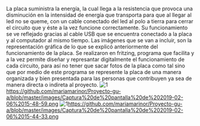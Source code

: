 La placa suministra la energía, la cual llega a la resistencia que provoca una disminución en la intensidad de energía que transporta para que al llegar al led no se queme, con un cable conectado del led al polo a tierra para cerrar el circuito que y éste a la vez funcione correctamente. Su funcionamiento se ve reflejado gracias al cable USB que se encuentra conectado a la placa y al computador al mismo tiempo.
Las imágenes que se van a incluir, son la representación gráfica de lo que se explicó anteriormente del funcionamiento de la placa. 
Se realizaron en fritzing, programa que facilita y a la vez permite diseñar y represantar digitalmente el funcionamiento de cada circuito, para así no tener que sacar fotos de la placa como tal sino que por medio de este programa se represente la placa de una manera organizada y bien presentada para las personas que contribuyen ya sea de manera directa o indireta al proyecto.
![1](link)https://github.com/mariamarinor/Proyecto-gu-a/blob/master/images/Captura%20de%20pantalla%20de%202019-02-06%2015-48-59.png
![1](link)https://github.com/mariamarinor/Proyecto-gu-a/blob/master/images/Captura%20de%20pantalla%20de%202019-02-06%2015-44-33.png
